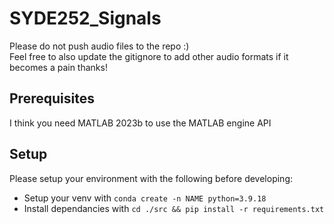# SYDE252_Signals
Please do not push audio files to the repo :)  
Feel free to also update the gitignore to add other audio formats if it becomes a pain thanks!  

## Prerequisites
I think you need MATLAB 2023b to use the MATLAB engine API

## Setup
Please setup your environment with the following before developing:
* Setup your venv with `conda create -n NAME python=3.9.18`
* Install dependancies with `cd ./src && pip install -r requirements.txt`
